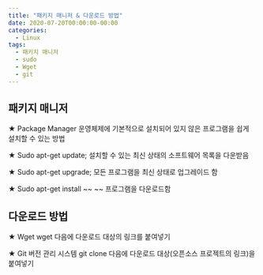 ```yaml
---
title: "패키지 매니저 & 다운로드 방법"
date: 2020-07-20T00:00:00-00:00
categories:
  - Linux
tags:
  - 패키지 매니저
  - sudo
  - Wget
  - git
---
```


## 패키지 매니저

★ Package Manager
운영체제에 기본적으로 설치되어 있지 않은 프로그램을 쉽게 설치할 수 있는 방법

★ Sudo apt-get update;
설치할 수 있는 최신 상태의 소프트웨어 목록을 다운받음

★ Sudo apt-get upgrade;
모든 프로그램을 최신 상태로 업그레이드 함

★ Sudo apt-get install ~~
~~ 프로그램을 다운로드함


## 다운로드 방법

★ Wget
wget 다음에 다운로드 대상의 링크를 붙여넣기

★ Git
버전 관리 시스템
git clone 다음에 다운로드 대상(오픈소스 프로젝트의 링크)을 붙여넣기

